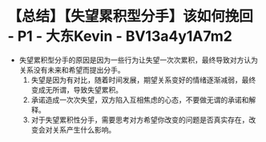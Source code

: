 # 【总结】【失望累积型分手】该如何挽回 - P1 - 大东Kevin - BV13a4y1A7m2

-   失望累积型分手的原因是因为一些行为让失望一次次累积，最终导致对方认为关系没有未来和希望而提出分手。
    1.  失望是因为有对比，随着时间发展，期望关系变好的情绪逐渐减弱，最终变成无所谓，导致失望累积。
    2.  承诺造成一次次失望，双方陷入互相焦虑的心态，不要做无谓的承诺和解释。
    3.  对于失望累积性分手，需要思考对方希望你改变的问题是否真实存在，改变会对关系产生什么影响。